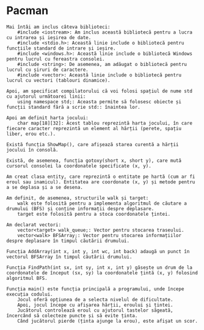 # Pacman

    Mai întâi am inclus câteva biblioteci:
        #include <iostream>: Am inclus această bibliotecă pentru a lucra cu intrarea și ieșirea de date.
        #include <stdio.h>: Această linie include o bibliotecă pentru funcțiile standard de intrare și ieșire.
        #include <windows.h>: Această linie include o bibliotecă Windows pentru lucrul cu fereastra consolei.
        #include <string>: De asemenea, am adăugat o bibliotecă pentru lucrul cu șiruri de caractere.
        #include <vector>: Această linie include o bibliotecă pentru lucrul cu vectori (tablouri dinamice).

    Apoi, am specificat compilatorului că voi folosi spațiul de nume std cu ajutorul următoarei linii:
        using namespace std;: Aceasta permite să folosesc obiecte și funcții standard fără a scrie std:: înaintea lor.

    Apoi am definit harta jocului:
        char map[18][32]: Acest tablou reprezintă harta jocului, în care fiecare caracter reprezintă un element al hărții (perete, spațiu liber, erou etc.).

    Există funcția ShowMap(), care afișează starea curentă a hărții jocului în consolă.

    Există, de asemenea, funcția gotoxy(short x, short y), care mută cursorul consolei la coordonatele specificate (x, y).

    Am creat clasa entity, care reprezintă o entitate pe hartă (cum ar fi eroul sau inamicul). Entitatea are coordonate (x, y) și metode pentru a se deplasa și a se desena.

    Am definit, de asemenea, structurile walk și target:
        walk este folosită pentru a implementa algoritmul de căutare a drumului (BFS) și conține informații despre deplasare.
        target este folosită pentru a stoca coordonatele țintei.

    Am declarat vectori:
        vector<target> walk_queue;: Vector pentru stocarea traseului.
        vector<walk> BFSArray;: Vector pentru stocarea informațiilor despre deplasare în timpul căutării drumului.

    Funcția AddArray(int x, int y, int wc, int back) adaugă un punct în vectorul BFSArray în timpul căutării drumului.

    Funcția FindPath(int sx, int sy, int x, int y) găsește un drum de la coordonatele de început (sx, sy) la coordonatele țintă (x, y) folosind algoritmul BFS.

    Funcția main() este funcția principală a programului, unde începe execuția codului.
        Jocul oferă opțiunea de a selecta nivelul de dificultate.
        Apoi, jocul începe cu afișarea hărții, eroului și țintei.
        Jucătorul controlează eroul cu ajutorul tastelor săgeată, încercând să colecteze puncte și să evite ținta.
        Când jucătorul pierde (ținta ajunge la erou), este afișat un scor.
